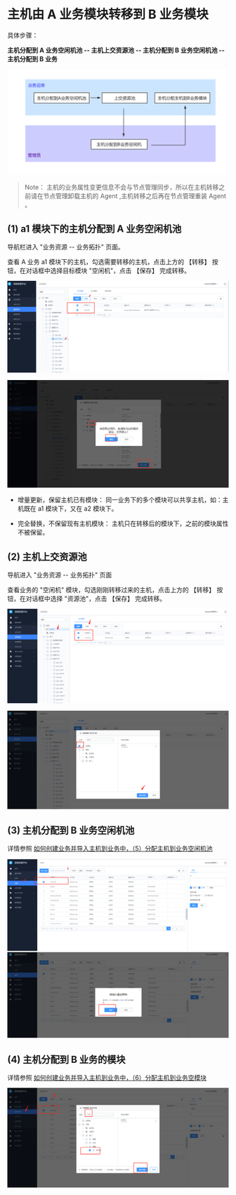 # 主机由 A 业务模块转移到 B 业务模块

具体步骤：

**主机分配到 A 业务空闲机池 -- 主机上交资源池 -- 主机分配到 B 业务空闲机池 -- 主机分配到 B 业务**

![guide2](../assets/guide2.png)

> Note：
> 主机的业务属性变更信息不会与节点管理同步，所以在主机转移之前请在节点管理卸载主机的 Agent ,主机转移之后再在节点管理重装 Agent 。

## (1) a1 模块下的主机分配到 A 业务空闲机池

导航栏进入 "业务资源 -- 业务拓扑" 页面。

查看 A 业务 a1 模块下的主机，勾选需要转移的主机，点击上方的 【转移】 按钮，在对话框中选择目标模块 "空闲机"，点击 【保存】 完成转移。

![61](../assets/61.png)

![60](../assets/60.png)

- 增量更新，保留主机已有模块：
  同一业务下的多个模块可以共享主机，如：主机既在 a1 模块下，又在 a2 模块下。

- 完全替换，不保留现有主机模块：
  主机只在转移后的模块下，之前的模块属性不被保留。

## (2) 主机上交资源池

导航进入 "业务资源 -- 业务拓扑" 页面

查看业务的 "空闲机" 模块，勾选刚刚转移过来的主机，点击上方的 【转移】 按钮，在对话框中选择 "资源池"，点击 【保存】 完成转移。


![62](../assets/62.png)

![63](../assets/63.png)

## (3) 主机分配到 B 业务空闲机池

详情参照 [如何创建业务并导入主机到业务中，（5）分配主机到业务空闲机池](5.1/配置平台/快速入门/case1.md)

![65](../assets/65.png)
![66](../assets/66.png)

## (4) 主机分配到 B 业务的模块

详情参照 [如何创建业务并导入主机到业务中，（6）分配主机到业务空模块](5.1/配置平台/快速入门/case1.md)

![67](../assets/67.png)
